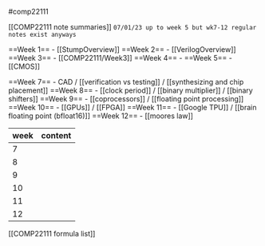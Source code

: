 #comp22111

[[COMP22111 note summaries]] `07/01/23 up to week 5 but wk7-12 regular notes exist anyways`

==Week 1== - [[StumpOverview]]
==Week 2== - [[VerilogOverview]]
==Week 3== - [[COMP22111/Week3]]
==Week 4== - 
==Week 5== - [[CMOS]]

==Week 7== - CAD / [[verification vs testing]] / [[synthesizing and chip placement]]
==Week 8== - [[clock period]] / [[binary multiplier]] / [[binary shifters]]
==Week 9== - [[coprocessors]] / [[floating point processing]] 
==Week 10== - [[GPUs]] / [[FPGA]]
==Week 11== - [[Google TPU]] / [[brain floating point (bfloat16)]]
==Week 12== - [[moores law]]


| week | content |
| ---- | ------- |
| 7    |         |
| 8    |         |
| 9    |         |
| 10   |         |
| 11   |         |
| 12     |         |

[[COMP22111 formula list]]